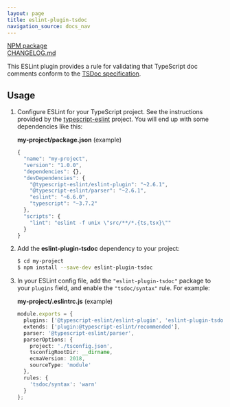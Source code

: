 ```yaml
---
layout: page
title: eslint-plugin-tsdoc
navigation_source: docs_nav
---
```


[NPM package](https://www.npmjs.com/package/eslint-plugin-tsdoc)<br/>
[CHANGELOG.md](https://github.com/microsoft/tsdoc/blob/main/eslint-plugin/CHANGELOG.md)

This ESLint plugin provides a rule for validating that TypeScript doc comments conform to the
[TSDoc specification](https://github.com/microsoft/tsdoc).

## Usage

1.  Configure ESLint for your TypeScript project. See the instructions provided by the
    [typescript-eslint](https://github.com/typescript-eslint/typescript-eslint) project.
    You will end up with some dependencies like this:

    **my-project/package.json** (example)

    ```ts
    {
      "name": "my-project",
      "version": "1.0.0",
      "dependencies": {},
      "devDependencies": {
        "@typescript-eslint/eslint-plugin": "~2.6.1",
        "@typescript-eslint/parser": "~2.6.1",
        "eslint": "~6.6.0",
        "typescript": "~3.7.2"
      },
      "scripts": {
        "lint": "eslint -f unix \"src/**/*.{ts,tsx}\""
      }
    }
    ```

2.  Add the **eslint-plugin-tsdoc** dependency to your project:

    ```bash
    $ cd my-project
    $ npm install --save-dev eslint-plugin-tsdoc
    ```

3.  In your ESLint config file, add the `"eslint-plugin-tsdoc"` package to your `plugins` field,
    and enable the `"tsdoc/syntax"` rule. For example:

    **my-project/.eslintrc.js** (example)

    ```ts
    module.exports = {
      plugins: ['@typescript-eslint/eslint-plugin', 'eslint-plugin-tsdoc'],
      extends: ['plugin:@typescript-eslint/recommended'],
      parser: '@typescript-eslint/parser',
      parserOptions: {
        project: './tsconfig.json',
        tsconfigRootDir: __dirname,
        ecmaVersion: 2018,
        sourceType: 'module'
      },
      rules: {
        'tsdoc/syntax': 'warn'
      }
    };
    ```
